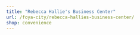 ```yaml
---
title: "Rebecca Hallie's Business Center"
url: /foya-city/rebecca-hallies-business-center/
shop: convenience
---
```

